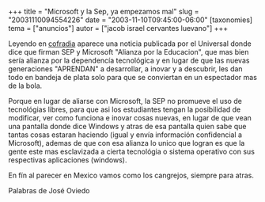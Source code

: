 +++
title = "Microsoft y la Sep, ya empezamos mal"
slug = "20031110094554226"
date = "2003-11-10T09:45:00-06:00"
[taxonomies]
tema = ["anuncios"]
autor = ["jacob israel cervantes luevano"]
+++

Leyendo en [cofradia](http://www.cofradia.org) aparece una noticia
publicada por el Universal donde dice que firman SEP y Microsoft
"Alianza por la Educacion", que mas bien sería alianza por la
dependencía tecnológica y en lugar de que las nuevas generaciones
"APRENDAN" a desarrollar, a inovar y a descubrir, les dan todo en
bandeja de plata solo para que se conviertan en un espectador mas de la
bola.

<!-- more -->
Porque en lugar de aliarse con Microsoft, la SEP no promueve el uso de
tecnológias libres, para que asi los estudiantes tengan la posibilidad
de modificar, ver como funciona e inovar cosas nuevas, en lugar de que
vean una pantalla donde dice Windows y atras de esa pantalla quien sabe
que tantas cosas estaran haciendo (igual y envía información
confidencial a Microsoft), ademas de que con esa alianza lo unico que
logran es que la gente este mas esclavizada a cierta tecnológia o
sistema operativo con sus respectivas aplicaciones (windows).

En fín al parecer en Mexico vamos como los cangrejos, siempre para
atras.

Palabras de José Oviedo

